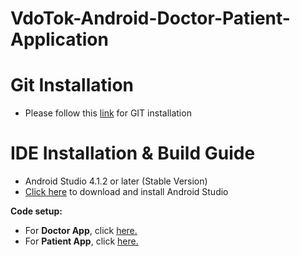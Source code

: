 
VdoTok-Android-Doctor-Patient-Application 
========================================= 
Git Installation 
============================== 
* Please follow this [link](https://git-scm.com/book/en/v2/Getting-Started-Installing-Git) for GIT installation 
 
IDE Installation & Build Guide 
============================== 
* Android Studio 4.1.2 or later (Stable Version) 
* [Click here](https://developer.android.com/studio?gclid=Cj0KCQjwhr2FBhDbARIsACjwLo2fEHdB3l3eqRlhIvySYNx1-3XjDmuX1eSCbaCI7zU8FKHFkGBcVyMaAtSjEALw_wcB&gclsrc=aw.ds#downloads) to download and install Android Studio 
 
<b>Code setup:</b> 
* For <b>Doctor App</b>, click [here.](https://github.com/vdotok/Android-DoctorPatientApp/tree/doctorApp)
* For <b>Patient App</b>, click [here.](https://github.com/vdotok/Android-DoctorPatientApp/tree/patientApp)

 
